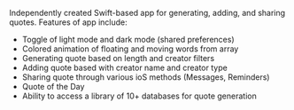 Independently created Swift-based app for generating, adding, and sharing quotes. 
Features of app include:
- Toggle of light mode and dark mode (shared preferences)
- Colored animation of floating and moving words from array
- Generating quote based on length and creator filters
- Adding quote based with creator name and creator type
- Sharing quote through various ioS methods (Messages, Reminders)
- Quote of the Day
- Ability to access a library of 10+ databases for quote generation
